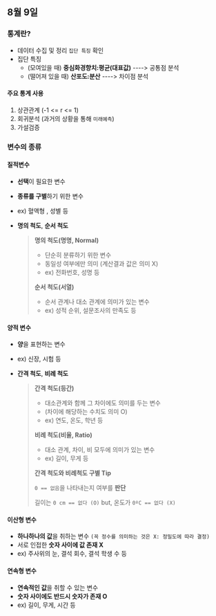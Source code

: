 ## 8월 9일

### 통계란?

- 데이터 수집 및 정리 `집단 특징` 확인
- 집단 특징
  - (모여있을 때) **중심화경향치:평균(대표값)**  ----> 공통점 분석
  - (떨어져 있을 때) **산포도:분산** ----> 차이점 분석



#### 주요 통계 사용

1. 상관관계 (-1 <= r <= 1)
2. 회귀분석 (과거의 상황을 통해 `미래예측`)
3. 가설검증 



### 변수의 종류

#### 질적변수

- **선택**이 필요한 변수

- **종류를 구별**하기 위한 변수

- ex) 혈액형 , 성별 등

- **명의 척도**, **순서 척도**

  > **명의 척도(명명, Normal)**
  >
  > - 단순히 분류하기 위한 변수
  > - 동일성 여부에만 의미 (계산결과 값은 의미 X)
  > - ex) 전화번호, 성명 등
  >
  > **순서 척도(서열)**
  >
  > - 순서 관계나 대소 관계에 의미가 있는 변수
  > - ex) 성적 순위, 설문조사의 만족도 등



#### 양적 변수

- **양**을 표현하는 변수

- ex) 신장, 시험 등

- **간격 척도**, **비례 척도**

  >**간격 척도(등간)**
  >
  >- 대소관계와 함께 그 차이에도 의미를 두는 변수
  >- (차이에 해당하는 수치도 의미 O)
  >- ex) 연도, 온도, 학년 등
  >
  >**비례 척도(비율, Ratio)**
  >
  >- 대소 관계, 차이, 비 모두에 의미가 있는 변수
  >- ex) 길이, 무게 등
  >
  >**간격 척도와 비례척도 구별 Tip**
  >
  >`0 == 없음`을 나타내는지 여부를 **판단**
  >
  >길이는 `0 cm == 없다 (O)` but, 온도가 `0ºC == 없다 (X)`



#### 이산형 변수

- **하나하나의 값**을 취하는 변수 `(꼭 정수를 의미하는 것은 X: 정밀도에 따라 결정)`
- 서로 인접한 **숫자 사이에 값 존재 X**
- ex) 주사위의 눈, 결석 회수, 결석 학생 수 등



#### 연속형 변수

- **연속적인 값**을 취할 수 있는 변수
- **숫자 사이에도 반드시 숫자가 존재 O**
- ex) 길이, 무게, 시간 등




